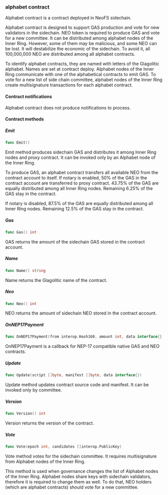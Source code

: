 ### alphabet contract

Alphabet contract is a contract deployed in NeoFS sidechain\.

Alphabet contract is designed to support GAS production and vote for new validators in the sidechain\. NEO token is required to produce GAS and vote for a new committee\. It can be distributed among alphabet nodes of the Inner Ring\. However\, some of them may be malicious\, and some NEO can be lost\. It will destabilize the economic of the sidechain\. To avoid it\, all 100\,000\,000 NEO are distributed among all alphabet contracts\.

To identify alphabet contracts\, they are named with letters of the Glagolitic alphabet\. Names are set at contract deploy\. Alphabet nodes of the Inner Ring communicate with one of the alphabetical contracts to emit GAS\. To vote for a new list of side chain committee\, alphabet nodes of the Inner Ring create multisignature transactions for each alphabet contract\.

#### Contract notifications

Alphabet contract does not produce notifications to process\.

#### Contract methods

##### Emit

```go
func Emit()
```

Emit method produces sidechain GAS and distributes it among Inner Ring nodes and proxy contract\. It can be invoked only by an Alphabet node of the Inner Ring\.

To produce GAS\, an alphabet contract transfers all available NEO from the contract account to itself\. If notary is enabled\, 50% of the GAS in the contract account are transferred to proxy contract\. 43\.75% of the GAS are equally distributed among all Inner Ring nodes\. Remaining 6\.25% of the GAS stay in the contract\.

If notary is disabled\, 87\.5% of the GAS are equally distributed among all Inner Ring nodes\. Remaining 12\.5% of the GAS stay in the contract\.

##### Gas

```go
func Gas() int
```

GAS returns the amount of the sidechain GAS stored in the contract account\.

##### Name

```go
func Name() string
```

Name returns the Glagolitic name of the contract\.

##### Neo

```go
func Neo() int
```

NEO returns the amount of sidechain NEO stored in the contract account\.

##### OnNEP17Payment

```go
func OnNEP17Payment(from interop.Hash160, amount int, data interface{})
```

OnNEP17Payment is a callback for NEP\-17 compatible native GAS and NEO contracts\.

##### Update

```go
func Update(script []byte, manifest []byte, data interface{})
```

Update method updates contract source code and manifest\. It can be invoked only by committee\.

##### Version

```go
func Version() int
```

Version returns the version of the contract\.

##### Vote

```go
func Vote(epoch int, candidates []interop.PublicKey)
```

Vote method votes for the sidechain committee\. It requires multisignature from Alphabet nodes of the Inner Ring\.

This method is used when governance changes the list of Alphabet nodes of the Inner Ring\. Alphabet nodes share keys with sidechain validators\, therefore it is required to change them as well\. To do that\, NEO holders \(which are alphabet contracts\) should vote for a new committee\.


